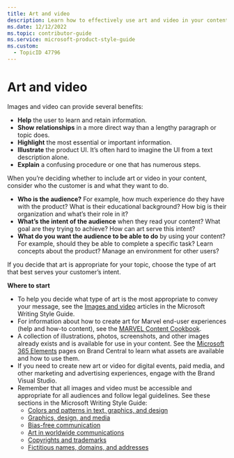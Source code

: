 ```yaml
---
title: Art and video
description: Learn how to effectively use art and video in your content to enhance user understanding and engagement. Discover guidelines for selecting appropriate visuals, ensuring accessibility, and adhering to legal standards.
ms.date: 12/12/2022
ms.topic: contributor-guide
ms.service: microsoft-product-style-guide
ms.custom:
  - TopicID 47796
---
```



# Art and video

Images and video can provide several benefits:

- **Help** the user to learn and retain information. 
- **Show** **relationships** in a more direct way than a lengthy paragraph or topic does. 
- **Highlight** the most essential or important information. 
- **Illustrate** the product UI. It’s often hard to imagine the UI from a text description alone.
- **Explain** a confusing procedure or one that has numerous steps.

When you’re deciding whether to include art or video in your content, consider who the customer is and what they want to do.

- **Who is the audience?** For example, how much experience do they have with the product? What is their educational background? How big is their organization and what’s their role in it? 
- **What’s the intent of the audience** when they read your content? What goal are they trying to achieve? How can art serve this intent?
- **What do you want the audience to be able to do** by using your content? For example, should they be able to complete a specific task? Learn concepts about the product? Manage an environment for other users?

If you decide that art is appropriate for your topic, choose the type of art that best serves your customer’s intent. 

**Where to start**

- To help you decide what type of art is the most appropriate to convey your message, see the [Images and video](/writing-style-guide-msft-internal/images-video/images-and-video) articles in the Microsoft Writing Style Guide.
- For information about how to create art for Marvel end-user experiences (help and how-to content), see the [MARVEL Content Cookbook](https://microsoft.sharepoint-df.com/teams/MARVELContentCreators/SitePages/Home.aspx). 
- A collection of illustrations, photos, screenshots, and other images already exists and is available for use in your content. See the [Microsoft 365 Elements](https://microsoft.sharepoint.com/teams/BrandCentral/Pages/Our-products-Microsoft-365-Elements.aspx) pages on Brand Central to learn what assets are available and how to use them.
- If you need to create new art or video for digital events, paid media, and other marketing and advertising experiences, engage with the Brand Visual Studio.
- Remember that all images and video must be accessible and appropriate for all audiences and follow legal guidelines. See these sections in the Microsoft Writing Style Guide:
  - [Colors and patterns in text, graphics, and design](/style-guide/accessibility/colors-patterns-text-graphics-design)
  - [Graphics, design, and media](/style-guide/accessibility/colors-patterns-text-graphics-design)
  - [Bias-free communication](/writing-style-guide-msft-internal/bias-free-communication)
  - [Art in worldwide communications](/writing-style-guide-msft-internal/global-communications/art)
  - [Copyrights and trademarks](/writing-style-guide-msft-internal/legal-content/copyrights-and-trademarks)
  - [Fictitious names, domains, and addresses](/writing-style-guide-msft-internal/legal-content/fictitious-names-domains-and-addresses)